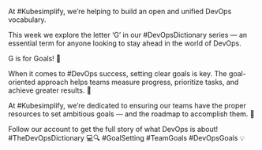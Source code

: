 At #Kubesimplify, we’re helping to build an open and unified DevOps vocabulary.

This week we explore the letter ‘G’ in our #DevOpsDictionary series — an essential term for anyone looking to stay ahead in the world of DevOps.⁣⁣

G is for Goals! 🎯

When it comes to #DevOps success, setting clear goals is key. The goal-oriented approach helps teams measure progress, prioritize tasks, and achieve greater results. 💪

At #Kubesimplify, we’re dedicated to ensuring our teams have the proper resources to set ambitious goals — and the roadmap to accomplish them. 🚀

Follow our account to get the full story of what DevOps is about! #TheDevOpsDictionary 💻🔍 #GoalSetting #TeamGoals #DevOpsGoals 💡
